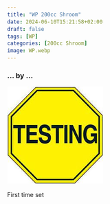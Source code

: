 ```yaml
---
title: "WP 200cc Shroom"
date: 2024-06-10T15:21:58+02:00
draft: false
tags: [WP]
categories: [200cc Shroom]
image: WP.webp
---
```

### ... by ...
![Nothing there](testing.jpg)

First time set
